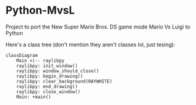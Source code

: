 # Python-MvsL
Project to port the New Super Mario Bros. DS game mode Mario Vs Luigi to Python

Here's a class tree (don't mention they aren't classes lol, just tesing):

```mermaid
classDiagram
    Main <|-- raylibpy
    raylibpy: init_window()
    raylibpy: window_should_close()
    raylibpy: begin_drawing()
    raylibpy: clear_background(RAYWHITE)
    raylibpy: end_drawing()
    raylibpy: close_window()
    Main: +main()
```
